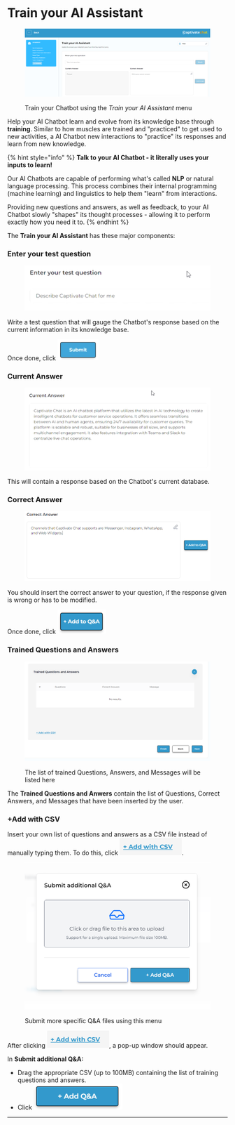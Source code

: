 # Train your AI Assistant

<figure><img src="../../.gitbook/assets/image (107).png" alt=""><figcaption><p>Train your Chatbot using the <em>Train your AI Assistant</em> menu</p></figcaption></figure>

Help your AI Chatbot learn and evolve from its knowledge base through **training**. Similar to how muscles are trained and "practiced" to get used to new activities, a AI Chatbot new interactions to "practice" its responses and learn from new knowledge.

{% hint style="info" %}
**Talk to your AI Chatbot - it literally uses your inputs to learn!**

Our AI Chatbots are capable of performing what's called **NLP** or natural language processing. This process combines their internal programming (machine learning) and linguistics to help them "learn" from interactions.&#x20;

Providing new questions and answers, as well as feedback, to your AI Chatbot slowly "shapes" its thought processes - allowing it to perform exactly how you need it to.&#x20;
{% endhint %}

The **Train your AI Assistant** has these major components:&#x20;

### Enter your test question

<figure><img src="../../.gitbook/assets/image (34) (1).png" alt=""><figcaption></figcaption></figure>

Write a test question that will gauge the Chatbot's response based on the current information in its knowledge base.

Once done, click ![](<../../.gitbook/assets/image (35) (1).png>)

### **Current Answer**

<figure><img src="../../.gitbook/assets/image (36).png" alt=""><figcaption></figcaption></figure>

This will contain a response based on the Chatbot's current database.

### **Correct Answer**

<figure><img src="../../.gitbook/assets/image (39).png" alt=""><figcaption></figcaption></figure>

You should insert the correct answer to your question, if the response given is wrong or has to be modified.

Once done, click ![](<../../.gitbook/assets/image (38).png>)

### Trained Questions and Answers

<figure><img src="../../.gitbook/assets/image (10) (1) (1).png" alt=""><figcaption><p>The list of trained Questions, Answers, and Messages will be listed here</p></figcaption></figure>

The **Trained Questions and Anwers** contain the list of Questions, Correct Answers, and Messages that have been inserted by the user.&#x20;

### **+Add with CSV**

Insert your own list of questions and answers as a CSV file instead of manually typing them.  To do this, click ![](<../../.gitbook/assets/image (40).png>).

<figure><img src="../../.gitbook/assets/image (11) (1) (1).png" alt=""><figcaption><p>Submit more specific Q&#x26;A files using this menu </p></figcaption></figure>

After clicking ![](<../../.gitbook/assets/image (41).png>), a pop-up window should appear.

In **Submit additional Q\&A:**&#x20;

* Drag the appropriate CSV (up to 100MB) containing the list of training questions and answers.
* Click ![](<../../.gitbook/assets/image (42).png>)

***

